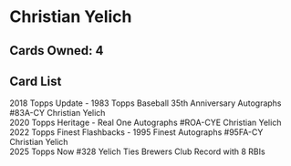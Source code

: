 # Christian Yelich

## Cards Owned: 4

## Card List

2018 Topps Update - 1983 Topps Baseball 35th Anniversary Autographs #83A-CY Christian Yelich<br>
2020 Topps Heritage - Real One Autographs #ROA-CYE Christian Yelich<br>
2022 Topps Finest Flashbacks - 1995 Finest Autographs #95FA-CY Christian Yelich<br>
2025 Topps Now #328 Yelich Ties Brewers Club Record with 8 RBIs<br>
